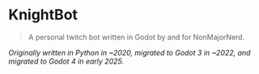 # KnightBot
> A personal twitch bot written in Godot by and for NonMajorNerd.

*Originally written in Python in ~2020, migrated to Godot 3 in ~2022, and migrated to Godot 4 in early 2025.*

